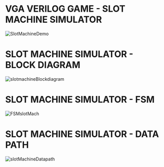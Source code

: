 
# VGA VERILOG GAME - SLOT MACHINE SIMULATOR
![SlotMachineDemo](https://user-images.githubusercontent.com/48864969/122449917-686c0e00-cf74-11eb-8343-1a544eb660eb.PNG)
# SLOT MACHINE SIMULATOR - BLOCK DIAGRAM 
![slotmachineBlockdiagram](https://user-images.githubusercontent.com/48864969/122450579-2c857880-cf75-11eb-8a07-0fb15ffe668a.jpg)
# SLOT MACHINE SIMULATOR - FSM
![FSMslotMach](https://user-images.githubusercontent.com/48864969/122450656-3d35ee80-cf75-11eb-923b-343eab77141f.jpg)
# SLOT MACHINE SIMULATOR - DATA PATH
![slotMachineDatapath](https://user-images.githubusercontent.com/48864969/122450686-47f08380-cf75-11eb-9b06-56e23b592308.jpg)
